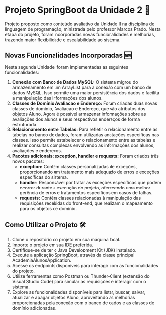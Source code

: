 
# Projeto SpringBoot da Unidade 2 🚀

Projeto proposto como conteúdo avaliativo da Unidade II na disciplina de linguagem de programação, ministrada pelo professor Marcos Prado. Nesta etapa do projeto, foram incorporadas novas funcionalidades e melhorias, trazendo maior flexibilidade e escalabilidade ao sistema.

## Novas Funcionalidades Incorporadas 🆕

Nesta segunda Unidade, foram implementadas as seguintes funcionalidades:

1. **Conexão com Banco de Dados MySQL:** O sistema migrou do armazenamento em um ArrayList para a conexão com um banco de dados MySQL. Isso permite uma maior persistência dos dados e facilita a manipulação das informações dos alunos.
2. **Classes de Domínio Avaliacao e Endereço:** Foram criadas duas novas classes de domínio, Avaliacao e Endereço, que são atributos dos objetos Aluno. Agora é possível armazenar informações sobre as avaliações dos alunos e seus respectivos endereços de forma estruturada.
3. **Relacionamento entre Tabelas:** Para refletir o relacionamento entre as tabelas no banco de dados, foram utilizadas anotações específicas nas classes. Isso permite estabelecer o relacionamento entre as tabelas e realizar consultas complexas envolvendo as informações dos alunos, avaliações e endereços.
4. **Pacotes adicionais: exception, handler e requests:** Foram criados três novos pacotes:
   * **exception:** Contém classes personalizadas de exceções, proporcionando um tratamento mais adequado de erros e exceções específicas do sistema.
   * **handler:** Responsável por tratar as exceções específicas que podem ocorrer durante a execução do projeto, oferecendo uma melhor gerência de erros e tratamentos específicos em casos de falhas.
   * **requests:** Contém classes relacionadas à manipulação das requisições recebidas do front-end, que realizam o mapeamento para os objetos de domínio.

## Como Utilizar o Projeto 🛠

1. Clone o repositório do projeto em sua máquina local.
2. Importe o projeto em sua IDE preferida.
3. Certifique-se de ter o Java Development Kit (JDK) instalado.
4. Execute a aplicação SpringBoot, através da classe principal AcademiaAlunosApplication.
5. Acesse os endpoints disponíveis para interagir com as funcionalidades do projeto.
6. Utilize ferramentas como Postman ou Thunder-Client (extensão do Visual Studio Code) para simular as requisições e interagir com o sistema.
7. Explore as funcionalidades disponíveis para listar, buscar, salvar, atualizar e apagar objetos Aluno, aproveitando as melhorias proporcionadas pela conexão com o banco de dados e as classes de domínio adicionadas.
